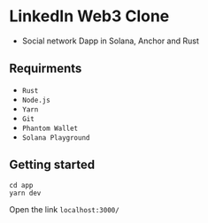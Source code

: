 # LinkedIn Web3 Clone
- Social network Dapp in Solana, Anchor and Rust 

## Requirments
- `Rust`
- `Node.js`
- `Yarn`
- `Git`
- `Phantom Wallet`
- `Solana Playground`

## Getting started

```
cd app
yarn dev
```

Open the link `localhost:3000/`
